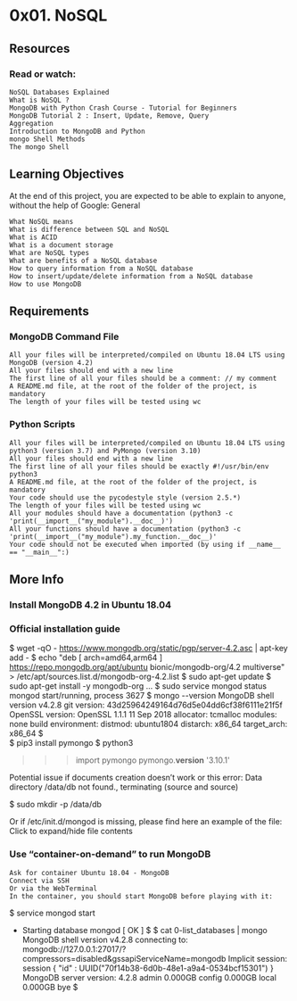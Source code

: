 # 0x01. NoSQL
## Resources

### Read or watch:

    NoSQL Databases Explained
    What is NoSQL ?
    MongoDB with Python Crash Course - Tutorial for Beginners
    MongoDB Tutorial 2 : Insert, Update, Remove, Query
    Aggregation
    Introduction to MongoDB and Python
    mongo Shell Methods
    The mongo Shell

## Learning Objectives

At the end of this project, you are expected to be able to explain to anyone, without the help of Google:
General

    What NoSQL means
    What is difference between SQL and NoSQL
    What is ACID
    What is a document storage
    What are NoSQL types
    What are benefits of a NoSQL database
    How to query information from a NoSQL database
    How to insert/update/delete information from a NoSQL database
    How to use MongoDB

## Requirements
### MongoDB Command File

    All your files will be interpreted/compiled on Ubuntu 18.04 LTS using MongoDB (version 4.2)
    All your files should end with a new line
    The first line of all your files should be a comment: // my comment
    A README.md file, at the root of the folder of the project, is mandatory
    The length of your files will be tested using wc

### Python Scripts

    All your files will be interpreted/compiled on Ubuntu 18.04 LTS using python3 (version 3.7) and PyMongo (version 3.10)
    All your files should end with a new line
    The first line of all your files should be exactly #!/usr/bin/env python3
    A README.md file, at the root of the folder of the project, is mandatory
    Your code should use the pycodestyle style (version 2.5.*)
    The length of your files will be tested using wc
    All your modules should have a documentation (python3 -c 'print(__import__("my_module").__doc__)')
    All your functions should have a documentation (python3 -c 'print(__import__("my_module").my_function.__doc__)'
    Your code should not be executed when imported (by using if __name__ == "__main__":)

## More Info
### Install MongoDB 4.2 in Ubuntu 18.04

### Official installation guide

$ wget -qO - https://www.mongodb.org/static/pgp/server-4.2.asc | apt-key add -
$ echo "deb [ arch=amd64,arm64 ] https://repo.mongodb.org/apt/ubuntu bionic/mongodb-org/4.2 multiverse" > /etc/apt/sources.list.d/mongodb-org-4.2.list
$ sudo apt-get update
$ sudo apt-get install -y mongodb-org
...
$  sudo service mongod status
mongod start/running, process 3627
$ mongo --version
MongoDB shell version v4.2.8
git version: 43d25964249164d76d5e04dd6cf38f6111e21f5f
OpenSSL version: OpenSSL 1.1.1  11 Sep 2018
allocator: tcmalloc
modules: none
build environment:
    distmod: ubuntu1804
    distarch: x86_64
    target_arch: x86_64
$  
$ pip3 install pymongo
$ python3
>>> import pymongo
>>> pymongo.__version__
'3.10.1'

Potential issue if documents creation doesn’t work or this error: Data directory /data/db not found., terminating (source and source)

$ sudo mkdir -p /data/db

Or if /etc/init.d/mongod is missing, please find here an example of the file:
Click to expand/hide file contents
### Use “container-on-demand” to run MongoDB

    Ask for container Ubuntu 18.04 - MongoDB
    Connect via SSH
    Or via the WebTerminal
    In the container, you should start MongoDB before playing with it:

$ service mongod start
* Starting database mongod                                              [ OK ]
$
$ cat 0-list_databases | mongo
MongoDB shell version v4.2.8
connecting to: mongodb://127.0.0.1:27017/?compressors=disabled&gssapiServiceName=mongodb
Implicit session: session { "id" : UUID("70f14b38-6d0b-48e1-a9a4-0534bcf15301") }
MongoDB server version: 4.2.8
admin   0.000GB
config  0.000GB
local   0.000GB
bye
$


